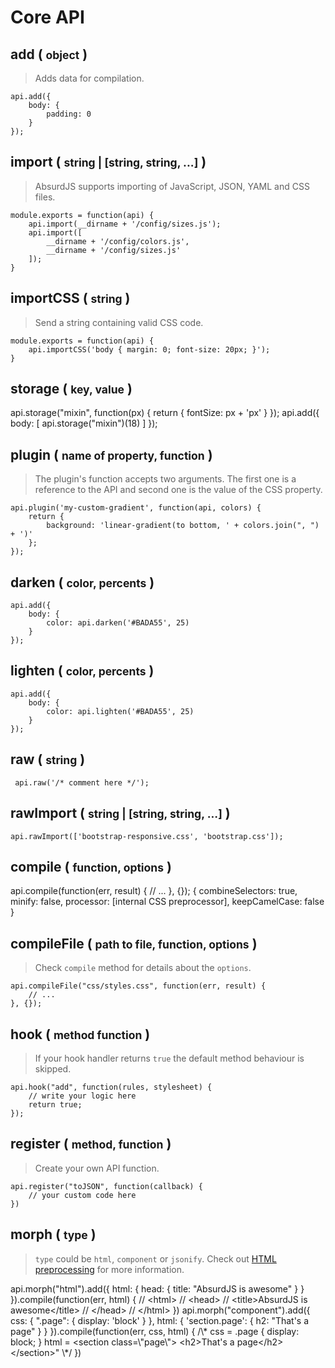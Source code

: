 # Core API

<social>

## add ( <small class="prop-values">object</small> )

> Adds data for compilation.
	
    api.add({
        body: { 
            padding: 0 
        }
    });

## import ( <small class="prop-values">string | [string, string, ...]</small> )

> AbsurdJS supports importing of JavaScript, JSON, YAML and CSS files.

	module.exports = function(api) {
	    api.import(__dirname + '/config/sizes.js');
	    api.import([
	        __dirname + '/config/colors.js',
	        __dirname + '/config/sizes.js'
	    ]);
	}

## importCSS ( <small class="prop-values">string</small> )

> Send a string containing valid CSS code.

	module.exports = function(api) {
	    api.importCSS('body { margin: 0; font-size: 20px; }');
	}

## storage ( <small class="prop-values">key, value</small> )

<example>
<str text="Setting value">
api.storage("mixin", function(px) { 
    return {
        fontSize: px + 'px'
    }
});
</str>
<str text="Getting value">
api.add({
    body: [
        api.storage("mixin")(18)
    ]
});
</str>
</example>

## plugin ( <small class="prop-values">name of property, function</small> )

> The plugin's function accepts two arguments. The first one is a reference to the API and second one is the value of the CSS property.

	api.plugin('my-custom-gradient', function(api, colors) {
	    return {
	        background: 'linear-gradient(to bottom, ' + colors.join(", ") + ')'
	    };
	});

## darken ( <small class="prop-values">color, percents</small> )

	api.add({
        body: {
            color: api.darken('#BADA55', 25)
        }
    });

## lighten ( <small class="prop-values">color, percents</small> )

	api.add({
        body: {
            color: api.lighten('#BADA55', 25)
        }
    });

## raw ( <small class="prop-values">string</small> )

	 api.raw('/* comment here */');

## rawImport ( <small class="prop-values">string | [string, string, ...]</small> )

	api.rawImport(['bootstrap-responsive.css', 'bootstrap.css']);

## compile  ( <small class="prop-values">function, options</small> )

<example>
<str text="Example">
api.compile(function(err, result) {
	// ...
}, {});
</str>
<str text="Default options">
{
	combineSelectors: true,
	minify: false,
	processor: [internal CSS preprocessor],
	keepCamelCase: false
}
</str>
</example>

## compileFile  ( <small class="prop-values">path to file, function, options</small> )

> Check `compile` method for details about the `options`.

	api.compileFile("css/styles.css", function(err, result) {
		// ...
	}, {});

## hook ( <small class="prop-values">method function</small> )

> If your hook handler returns `true` the default method behaviour is skipped.

	api.hook("add", function(rules, stylesheet) {
		// write your logic here
		return true;
	});

## register ( <small class="prop-values">method, function</small> )

> Create your own API function.

	api.register("toJSON", function(callback) {
		// your custom code here
	})

## morph ( <small class="prop-values">type</small> )

> `type` could be `html`, `component` or `jsonify`. Check out [HTML preprocessing](/pages/html-preprocessing) for more information.

<example>
<str text="HTML preprocessing">
api.morph("html").add({
	html: {
		head: {
			title: "AbsurdJS is awesome"
		}
	}
}).compile(function(err, html) {
	// &lt;html>
	//	&lt;head>
	//		&lt;title>AbsurdJS is awesome&lt;/title>
	//	&lt;/head>
	// &lt;/html>
})
</str>
<str text="Components preprocessing">
api.morph("component").add({
    css: {
		".page": {
           display: 'block' 
		}
	},
	html: {
		'section.page': {
			h2: "That's a page"
		}
	}
}).compile(function(err, css, html) {
    /\*
	css = .page {
	  display: block;
	}
	html = &lt;section class=\"page\">
		&lt;h2>That's a page&lt;/h2>
	&lt;/section>"
    \*/
})
</str>
</example>